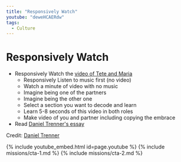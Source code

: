 ```yaml
---
title: "Responsively Watch"
youtube: "deweHCAERdw"
tags:
  - Culture
---
```


# Responsively Watch #

* Responsively Watch the [video of Tete and Maria](https://www.youtube.com/watch?v=deweHCAERdw)
  * Responsively Listen to music first (no video)
  * Watch a minute of video with no music
  * Imagine being one of the partners
  * Imagine being the other one
  * Select a section you want to decode and learn
  * Learn 5-8 seconds of this video in both roles
  * Make video of you and partner including copying the embrace 
* Read [Daniel Trenner's essay](http://danieltrenner.com/the-milonguero-style-and-social-tango/)

Credit: [Daniel Trenner](http://danieltrenner.com/)

{% include youtube_embed.html id=page.youtube %}
{% include missions/cta-1.md %}
{% include missions/cta-2.md %}
